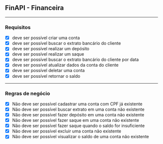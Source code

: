 ## FinAPI - Financeira

---

### Requisitos

- [x] deve ser possível criar uma conta
- [x] deve ser possível buscar o extrato bancário do cliente
- [x] deve ser possível realizar um depósito
- [x] deve ser possível realizar um saque
- [x] deve ser possível buscar o extrato bancário do cliente por data
- [x] deve ser possível atualizar dados da conta do cliente
- [x] deve ser possível deletar uma conta
- [x] deve ser possível retornar o saldo

---

### Regras de negócio

- [x] Não deve ser possível cadastrar uma conta com CPF já existente
- [x] Não deve ser possível buscar extrato em uma conta não existente
- [x] Não deve ser possível fazer depósito em uma conta não existente
- [x] Não deve ser possível fazer saque em uma conta não existente
- [x] Não deve ser possível fazer saque quando o saldo for insuficiente
- [x] Não deve ser possível excluir uma conta não existente
- [x] Não deve ser possível visualizar o saldo de uma conta não existente